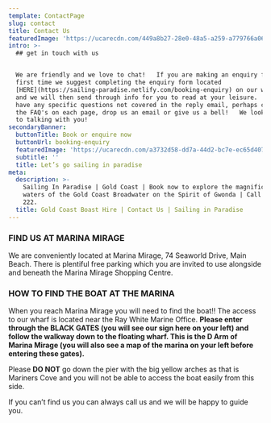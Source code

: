 ```yaml
---
template: ContactPage
slug: contact
title: Contact Us
featuredImage: 'https://ucarecdn.com/449a8b27-28e0-48a5-a259-a779766a068a/'
intro: >-
  ## get in touch with us


  We are friendly and we love to chat!   If you are making an enquiry for the
  first time we suggest completing the enquiry form located
  [HERE](https://sailing-paradise.netlify.com/booking-enquiry) on our website
  and we will then send through info for you to read at your leisure.   If you
  have any specific questions not covered in the reply email, perhaps check out
  the FAQ's on each page, drop us an email or give us a bell!   We look forward
  to talking with you!
secondaryBanner:
  buttonTitle: Book or enquire now
  buttonUrl: booking-enquiry
  featuredImage: 'https://ucarecdn.com/a3732d58-dd7a-44d2-bc7e-ec65d4073729/'
  subtitle: ''
  title: Let’s go sailing in paradise
meta:
  description: >-
    Sailing In Paradise | Gold Coast | Book now to explore the magnificent
    waters of the Gold Coast Broadwater on the Spirit of Gwonda | Call 0438 915
    222.
  title: Gold Coast Boast Hire | Contact Us | Sailing in Paradise
---
```

### FIND US AT MARINA MIRAGE

We are conveniently located at Marina Mirage, 74 Seaworld Drive, Main Beach.    There is plentiful free parking which you are invited to use alongside and beneath the Marina Mirage Shopping Centre.

### HOW TO FIND THE BOAT AT THE MARINA

When you reach Marina Mirage you will need to find the boat!!    The access to our wharf is located near the Ray White Marine Office.  **Please enter through the BLACK GATES (you will see our sign here on your left) and follow the walkway down to the floating wharf. This is the D Arm of Marina Mirage (you will also see a map of the marina on your left before entering these gates).**

Please **DO NOT** go down the pier with the big yellow arches as that is Mariners Cove and you will not be able to access the boat easily from this side.

If you can’t find us you can always call us and we will be happy to guide you.
